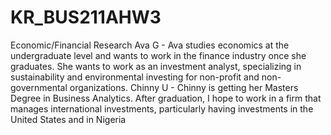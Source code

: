 # KR_BUS211AHW3
Economic/Financial Research 
Ava G - Ava studies economics at the undergraduate level and wants to work in the finance industry once she graduates. She wants to work as an investment analyst, specializing in sustainability and environmental investing for non-profit and non-governmental organizations. 
Chinny U - Chinny is getting her Masters Degree in Business Analytics. After graduation, I hope to work in a firm that manages international investments, particularly having investments in the United States and in Nigeria
